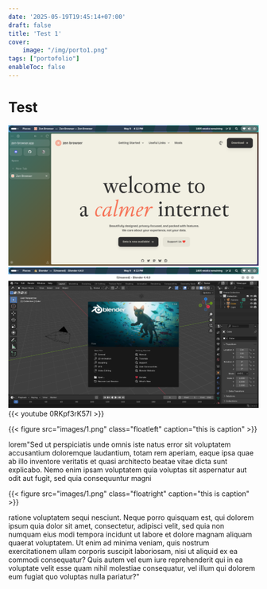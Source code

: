```yaml
---
date: '2025-05-19T19:45:14+07:00'
draft: false
title: 'Test 1'
cover:
    image: "/img/porto1.png"
tags: ["portofolio"]
enableToc: false
---
```

# Test

![test1](images/1.png)
![test2](images/2.png)
{{< youtube 0RKpf3rK57I >}}

{{< figure src="images/1.png" class="floatleft" caption="this is caption" >}}

lorem"Sed ut perspiciatis unde omnis iste natus error sit voluptatem accusantium doloremque laudantium, totam rem aperiam, eaque ipsa quae ab illo inventore veritatis et quasi architecto beatae vitae dicta sunt explicabo. Nemo enim ipsam voluptatem quia voluptas sit aspernatur aut odit aut fugit, sed quia consequuntur magni 

{{< figure src="images/1.png" class="floatright" caption="this is caption" >}}

ratione voluptatem sequi nesciunt. Neque porro quisquam est, qui dolorem ipsum quia dolor sit amet, consectetur, adipisci velit, sed quia non numquam eius modi tempora incidunt ut labore et dolore magnam aliquam quaerat voluptatem. Ut enim ad minima veniam, quis nostrum exercitationem ullam corporis suscipit laboriosam, nisi ut aliquid 
ex ea commodi consequatur? Quis autem vel eum iure reprehenderit qui in ea voluptate velit esse quam nihil molestiae consequatur, vel illum qui dolorem eum fugiat quo voluptas nulla pariatur?"


